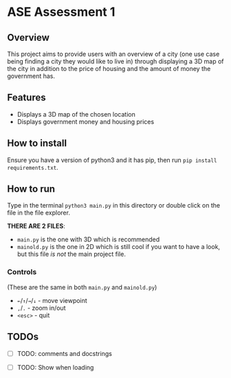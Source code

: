 # ASE Assessment 1
## Overview
This project aims to provide users with an overview of a city (one use case being finding a city they would like to live in) through displaying a 3D map of the city in addition to the price of housing and the amount of money the government has.
## Features
 - Displays a 3D map of the chosen location
 - Displays government money and housing prices
## How to install
Ensure you have a version of python3 and it has pip, then run `pip install requirements.txt`.
## How to run
Type in the terminal `python3 main.py` in this directory or double click on the file in the file explorer.

**THERE ARE 2 FILES**:
 - `main.py` is the one with 3D which is recommended
 - `mainold.py` is the one in 2D which is still cool if you want to have a look, but this file *is not* the main project file.
### Controls
(These are the same in both `main.py` and `mainold.py`)
 - `←`/`↑`/`→`/`↓` - move viewpoint
 - `,`/`.` - zoom in/out
 - `<esc>` - quit

## TODOs
 - [ ] TODO: comments and docstrings
 - [ ] TODO: Show when loading

